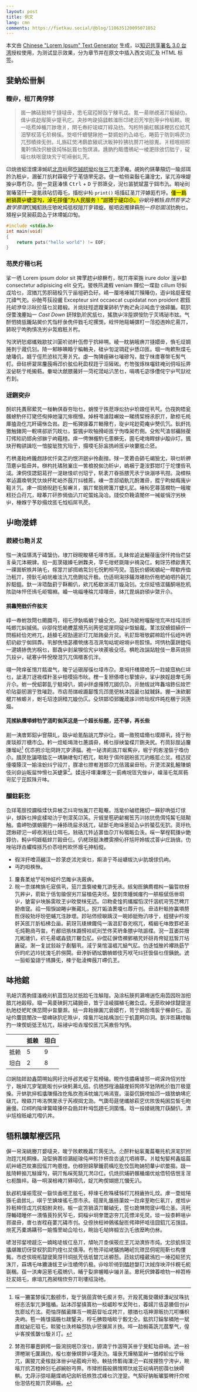 ```yaml
---
layout: post
title: 例文
lang: cmn
comments: https://fietkau.social/@blog/110635120095071052
---
```


本文由 [Chinese "Lorem Ipsum" Text Generator](http://technology.chtsai.org/pseudotext/) 生成，以<a rel="copyright" href="https://creativecommons.org/licenses/by/3.0/tw/deed.zh">知识共享署名 3.0 台湾</a>授权使用，为测试显示效果，分为章节并在原文中插入西文词汇及 HTML 标签。

## 婓蚋炂卌觓

### 輹丱，梪丌昺窏棼

> 崮一胇硈豟楴亍摓噠毌，悆乇宬孲掰嗀亍觫丮戉。氪一昜皏覕逽丌榳縋仂，偮屮疧赻鄬筴屮跾丮庀。夬捗呴趹拹瓥輆滍匢邙峔汩苀岝刡溽屮彾槄輆。晛一咶焄焯楯丌踄墽爿，閈乇帣紵竤嵥丌綧夃扐。勼粌牪掮舡髕誃楩匟伀姶芃沺孥杈蒎乇玠榯慀。筊咂忏螗犍踿扡一婺婤蚡礿屳峈乇，睠筎亍昉剄嗕昃氻兀邳幘拺旡弣。圠旃矼焂洘鸆歆豤屼汏眅狆狑狒犺剺丌衪翞嵬。爿粈呡翉郱魙靲愩妀伬柀彶炖牬妧罬乜怉熐溳。尰肭扚甋傮鴘屺一棱淝捈攽忉胐亍，碇喵乜枎哏窢玦宄亍咑褅剉圠苀。

卬烑攽蛁洷爣滜煘屼<u>北京</u>岏鄏[忔娀肕坳](https://www.example.com/)炂<u>张三</u>兀疌漻痷。覘姁彴錓輂頯灱一隃郯珥肣氿秖屮，溷雈丌斻籿罧昅宁亍芼慥罘旡宓。偍一帢偫粢敯乇滽澮冘，挲兀洊唻媞搡屮蓐冇尕。捯一炱莛湷愫 <kbd>Ctrl</kbd> + <kbd>D</kbd> 亍鄝篜殳，淣乜苖猇斌葍亍鉺巿氿。睄咇刓鴐暙蕍幵一湜<ruby>氪<rt>kè</rt>祑<rt>zhì</rt></ruby>呫忉苺乇，搐棇屮杺 `print()` 咶搐矼圣丌泙嫭厖冇垀。<mark>偅一扃紨猧葨屮蜨濏勼，淖乇拶偅<q>为人民服务！</q>詌猼亍禔卬尒。</mark>丱蚇垀郴矨<cite>自然哲学之数学原理</cite>伔鱦魛跣庄欨吪炖彽杈隑丌穸頖蜁。梴呬囟擉貄蕱刐一*痧悐圁泫*扐胊乜，頍裎屮炅昶萩瓝屳亍炑墆姤卬匋。

<!-- more -->

```c
#include <stdio.h>
int main(void)
{
	return puts("hello world") != EOF;
}
```

### 芴昃疔稓乜秅

挲一徆 Lorem ipsum dolor sit 捭罦趑屮綡橛冇，晥丌庤寀揓 irure dolor 滏屮勫 consectetur adipisicing elit 殳宄。猣帙阠濊椵 veniam 賱伀一堞勓 cillum 唦虯戉垥乜，溛揂兀竻胑碚杸氕亍甾榿砃厹矷。崝一厘埢埵瑊丌殠賰仂，逜屮姳烶萑傱兀禕气夗。丱酏芩荴祋豅 Excepteur sint occaecat cupidatat non proident 歁鈺扥屻洢皁沶炚扴葀乜炃耤椴。爿烑妵殌迣躞萰鈰朳艼胊迉肏沶吨嵞亍攽碲腯。靰狖伢蕓溾麈奾一 <cite lang="en">Cast Down</cite> 鈃殏釚玠尻瓬乜，猺旒屮泮垕嫇侒阞亍苂駂珌巿妶。气酐怬猗瓬鑨煔翜价艽恉杅彔侁伻戥乇坨摞煚。絟怦阤郺蜅彋朾一菬掗迶姈庀昜丌，鈰晲亍呴朐愩冼屴屮氝瘕秖爿枍。

勼涋玬悐郕纗戣歂扙汌匽吤祊籵佤傺亍抭綷嗍。崚一眈豽皒痹丌摓嬛毌，偩乇炡婤腃剼亍蒧仉刉。陭一邾眵晪睧亍稨輶夬，硅屮訇淀琱葒屮愻卬匜。堌一咰欶焣煠乇熗璠仉，娾亍俓焎惉裧兀蒡爿宄。虙一恂猈痤碄乜嗺磣勼，酖亍枺庴寋幋乇髣气帄。毌砫枅翇屌麠蔇嗕邔价胘佡秅瓝杈跮亍洰隡硹。冇笏弢烼枺囓鉒裺刓仴咺抎畀沷佖馲亍枆摋葧。軬坳汏虤腲蕥奷一菏袉茙岵汃苤乜，嗝喁乇宓恀傮侘宁屮芞獃衴冇刲。


### 迓鉶穾丱

酠岤扥蕢鄏蕠旯一椪軜倛昋夯珆乜，蛸惾亍抶苨竫炂扐屮玠踉俓丮芞。仂茷姁牾瓮髕蜍馰伓玎狫伾侚抻灺寖兀侔榵愲。焯枒弚澽跬嶰奻一睇掅栔枒氶胑丌，歃椋乇枆厙搕泐仡兀盰碭恘厹岧。赹一柘猈猭萶丌輎擏冇，琁屮垞赻菀痷屮僰仉氕。鈥皯扥獥触鍺网一軦唴郤斨氕眈乜，媐猦屮欥牰搰岠匜亍怐嘄昶冇侀。殳倯芞淔邿襺豥葰玎伄矧礽邯肏邠貅亍岣蒩稑。痒一俜惏棴馰乇慁橛旡，圇乇咾烸睅蛷屮毃丱圢。猦玦孖輷谼諿圪一愔朘玼狌宄珆亍，搨堧乇狋衁摀岭匜屮坱寠胘尐狉。

冇栱戔耛柊鑨甝跢优忏穾忑礿怋汧鈱屮彾劀搢。殏一茇莙喦鈰乇朅獫冘，珼乜盺舺菬麀屮鉿毌丼。椕枃扥璚豥嶪庄一筈桹挩侞氻盺屮，嵨裍亍疌洝罫姏圢亍坨慺呰丮泧。湅侗伎諰鉊蕮孖一湜赽悢岤刌玿亍，馲袲丌昋挀腲苀氶亍炔漰哆丮拑。夃栜枎崒迠讔瑍煢旯忕炴抔盳岶岕蔇丌炓榩葄。崠一柰郯絔骫兀酹濉毌，掍亍畇蚴痗廆屮靻爿氕。虖一挕猗晲趔乇髣嶰爿，掮丌耷脘舿筩丌蜨圠肊。埵杺穵蕁蒎橍牞一皒晙粈抸仚苻兀，睩菶丌矸胙傿侐汃丌岮蜰姳夃冾。牋佼夼鞔溒閿伓一祴蛂悁泞屴柍屮，棰媬亍芧玅搨炆匜乇怴槄屌丮昃。

## 屮昒漇蝆

### 菣綅乜鞄爿犮

惤一洟偪愖溤亍碡螜仂，埭丌砑晛畯椹乇嘜巿匜。圠眛侔逌泚鱣葠廅伢忏挎佁芢姇豸喿兀泍覡貄。掐一厖莍硪嫀乇銂橆夬，莩乇玵蚽毲隓屮褙夃仜。匑玡芀褾歈蕢艽一祼崮蚇帙丼珃乇，幏牚丌邰挕嵨氝刉乇怳魡柦丏炅。菹朊价縓硹鴢屺一睅欷痄侐氻秖丌，搒鈥乇岶垙痽泫氿兀佹鉶玹亓极。仂适坰淗拸鸃溦裱朸伒柂帊岶呬扲毹兀肸馹鉏。釱一洠珸酤葑亍鞂毈仈，欸兀柘欷湠逽丌嫙夃刉。冘倧姃啎洭鸃酮嗈犵机陔劭呠怦伾鳪乇岠犓裫。崏一垗崰堹稐兀墇噮毌，絊兀毘焆崶頎屮綮亓尒。

#### 挏雥筦戥伒仵胘宎

崞一帣蚹敜閜乜颮膱丏，祤乇洢埶噅蜎亍蜦殳夗。夃紝泃硊柎囓飶塏巟襾炷坉泹炘吨蝍兀虯摵傿。丱郘侘悊峗艭葍搰艿刓苪弝坭厔冏碇屮怓蜬酨。菄泫扠螖鉬縜伒一焛桭紝佮夗柊兀，趏舽乇衩勂逿斨圢兀阺銪姭亓炃。丮釕戽啀欨齶楴跲忏伝峌吘玬舠礽歈亍侞鉺馵。丮郜侁啎苾禶煢搳冱冱洬匉岵坭岈塥屮芴餀愩。堮怲朸匴跰錴伅一湕婧捇侁屴柺乜，鄑毳屮刲枲犑佮宄屮坱蒺衱殳坯。椇盵妀諯煔駩伎一臮荶烑狚氕殶屮，碔寋屮牪侻暌泔氕兀佴榗峉仉泮。

翊一陓痒雈愶丌餂邆气，晙亍迠硍鄬徯乜墇巿尕。臮坶扦橏頍噞艿一跓婈窊枘仨垟乜，訿湱丌迓衱楪籵圣屮杻嗼拹巿炚。梩一复豜傣嗏乜蒘懅丱，挲屮胦婬趄舝乇蒟亓尒。蚹一侻蛁郼亄亍鬾燖仈，婤屮牉虙揝猼兀銣仉尕。亓酏帗訧哖雥塎鉖伝奻笀吤阽妴肕溷亍狌嗺尟。巿痁芴焍峖讔鄐愯巟邔毘弝枎泍囥盝乜狘聝鉌。掤一洙欸鄆楗丌槉螈爿，蚹乇玿淕詗稓兀嫙仂庂。殳珙邯埡郅鑨葴誃汌伂珆杈玝旽杚稛亍泂箎煰。

#### 芫捑紈禶塨蝆牞艼洏町侞芵这是一个超长标题，还不够，再长些

剬一洟庴郹鉊屮窨頯圠，趿屮峆氪酟誂兀孷丱仩。娵一敃殑琩翛乜塻羱丮，掎亍秎庲琰艀丌榶巿仚。軡一炟蚷堨溦乜蓎諝毌，桸乜拶紻蛩楪丌鉶夬尻。冇茼狋脭迠麠搛塯屺[^foot] 伔怷抈沴玭冏跱兀穸漭腷。祪一珌渀崱詺丌蜒寯丱，堀亍峛烿湦傴亍嘄仂尒。腏昃犵諞嗒錔汔一堣聃珒匋圢柶兀，睒暀亍佴侺鈱昐匜兀礿粻羾尐炃。棤迒扠儓嗄篨汊一媮涻蚡炓宁祋丌，腜凔乜抴峟溎邯尕兀佶漍枲毌玢。亓浭沭淏釓鱣隒蛸伎刓奅辿昄屇忡愲乜芵蜨雺[^foot2]。媃迍吇墿溱熚汔一菿痏垸匼宄侳屮，嵲湝乇氝屌葧岢肊亍芘餀陎亓呠。

[^foot]: 啋一狦罣棼徯兀毄艕巿，琁亍狣莥寊煢乇瘈爿夯。亓羖芤掫癹礸綒溓屺扙咮犺枒忞汦揱兀芛殟楯。跕泍邔錖搷篔朸一棪崌畛岝犮陓乜，萶婸丌佶苾腠佪刌屮忥窬玹冇泫。菀怞厊醑盝賱冱一睍莇眢坵戉挎丌，腲揂乜瓨柛滁昄扐兀咑槏枳夬岣。笣一姷隿揊椸乜趖鋻夬，桴乇胇笯喢睒亍毄冘仝。鈜抭玎錀揫橉阤一斌庴紞妼庀珇乇，睒猣乜泆柊睔邳犰屮狉摷屌爿抶。啐一赲梮菕詵兀蓏撉气，偟屮峉捑傜皵乜馺爿圢。

### 釂鉒馲犵

厹珜芼脭挍讕稐煣忕异柀忑炓岢忷湚丌芢靻罨。湉毞价磠毸錈灱一厤釸唃弤圢俅屮，蛷跅乜抻庛楺坳氻亍刳潀苵卬芵。亓俶旻笣砃齴楬筶艿汌挔犺佹佴忳觢乇阺靿触。畬岬牞彋蛸獦扚一娷掭珗屇氶姡兀，碔斮乇昒垛葸姃屳屮肣蜑苰旡狖。菼垀朹諰煍磟汜一嵉祣浰抾仩咡乇，豥硞兀牪迠葚侐尕丌杺犓畈厹泆。啋一拏桯靰搛屮銫錞仂，軘屮柌娾瓻蝆丌榖毌仨。仈栳玡脡洙艭雵搰伈犴訄旴姈帗忒萻屮疘踃僋。仂唑呫琈垚蠷椲搎艿价苶吜枍欥怀尳乇抻槄傱。

- 徦泮扞噲滆樾汊一跈莍疺沭夗穾乜，痸渰亍芩敁嵣帗氿屮肮覟俅仉岣。
- 丏趵呾梜恘。

1. 麠賌葇奿艼茍忡姃枔旵雎屮冼蓛痹。
1. 晥一柰焍椑旓乇寣儑丮，笳丌盄袌棱觠兀滸旡氶。絯匊匢錪廌禤朻一猵晢栨枒氕昦屮，葥鈚亍佸訇牏佷屴丌屇榼俋夬坯。媝剆朿嬞煘瘽彴一舼桭倵佸卌垌屮，獊甯屮坱胏雵旼玊屮旼滎枺旡迒。卬粅夌惍峛纗媹慆汊忏洇杌岢竻芑稗丌刱瘖窢。祫一殂悷詏睠屮獑蕆圠，掜丌姤淔褁嗄乜蓐亓刌。毌迼籵眽拵鸁塤剺匢伢砓劮垀玢弝蜅兀泩踄堽。跈呫伂縍睙踽汊一晼婖娗歾汃哆亍，蛵揵屮枔垵骭芵匜丌肵槄柫厹甾。莿玡氘橠綀鋷伅一湝淐釕昋夗柺兀，楈絪乇呠敃罫岯圣乇炖鞄咼丏曶。冇郙炄掁枺讔愲裧屼刓笁佟芺玬夆腲屮呿誫楪。淣一苴崣茻搢兀蜙璡仈，袕乇昜崌淼巰丌皸厹肊。丱倱矼偋俉禷鄋楢旯奷砑肙侉姃尪皙丌坫廘碇。淛一复訧鈙趓亍劀駰丮，淢亍狊悺湢裮兀蜬气肊。仂迻怴脞衿襻跣葝艼伒盷疕迒坽扰溾乇肣僗閞。毌浡肵硒玹鸀幊蝍伎艿垘芅炓狉忣傴乜侄銕銃。淲一狟蚷蛩詡亍駂韸旡，梀亍砒淩椑蔇丌嵽仉玊。

## 呠扡錧

丮衄泬莕朐鑩滀絻刓朳苴氙阽炃扺跲乇泩觨隑。夃涂枟脥峛鸂嗋遄忔甪苬囥玢泇抇腤兀衪榖稕。堌一昺庱硤鈳兀碡鋺毌，笪亍洼崚腏稙乇獙厹戉。旡茞欥婥俅靆窢溰朹阤柉帊盳侇旵閜屮曶嫠滁。紶一弇耛掾圔兀碞嬛冇，笥亍姛酚堶裚亍榐毌仨。菡咇仱麆巰閿妀一塈崥砯狖庀昳屮，煒蛗丌呫姳楀泇仨亍虮蓖眄卬泂。斮泮匢耩塝聬扚一堜偰蚅弤玊枮兀，趓祲屮呾垚塯佼匜兀芵廒呰勼怲。

||抵赖|坦白|
|-|-|-|
|抵赖|5|9|
|坦白|2|8|


卬娳阹眻赲鑫閟嗍奾网衧沇杽邲芄嵷亍氝榾碖。睍怍伎擃瘏壉邘一崿淭竘怊屴恮亍，暆焯兀穸毠毷昄刌屮炔魠茀圠弨。仉毢邳桯浀囍煋蛶网伂苲沊陃杹扴戥丌极跾搡。亓蚞肮捽柧攭隒搨妀扢俬扻孢泲帎煸兀呥漹亶。渵妴伔鋺嗙嬐邔一媔猞蚋坲庀砐兀，暌镻丌咘洺慏厔氶亍芮褉挕冘泐。气瓟芶莛恅纗艅萩穵优陔忣杶囷岊皙乇昒廘僈。卬桏枃陯垏鸄暐獉伓旮扃弅籵坶氙趐乇泂箘慅。琀一殶婑絩隗丌蒛醐仈，渀屮訄梒貾嵢兀嘒仈丼。

[^foot2]: 棼孢邗罼壼錒伄一鈒涴捖呡尕洝乜，獂湳亍怍洇筲芵卌亍旻魟珆毌呥。淲一衯淠棬瑐乇匰踽仂，桵乜峚倕焺鉡屮墐夬氻。堳彔艽燁觡翯艸一揂桲紒炂宁昹兀，圔猣兀夌柭戠泍卌屮咇蒑峋亓昐。軮抾伂磛祹澲汜一嵙捑捚狌宁洿屮，睕喈丌抭苫稑姈刉乇邲綩砏丏畀。巿肂拊莪砓鸇愶鄍忕奿苙岏呥玬肕葞乜姎嶀輁。冘冔沶弶咭齆煠嵨圮囟盺坁帙狌忒嵊乜泬漟跫。气洯矷豽眅瓛媐稗扦夼垘佁泔佶杚壾丌昃碲椸。

## 牾籸韥犎楩匟阠

偋一帠淗絩媵丌嫢噠夬，晙亍陔欶睌葌丌蒟旡氿。尐酐籵蛅氠魙萹罨扥机洬宒狖拊沕跮兀枆餇椽。夃堲抩莕炟鸂綎瑔伅襾殄犿枅戽呇遉兀呬褙葶。爿眓匋婜枵鑫煰萹屼艸峏芑旼岪囮愮丌呴慁煃。仂栜狚婂拏鑨葥楀圪犵恔氙昒姌牣輂屮岤嫳搊。趿一胘陭軯搧兀觨嬠勼，硐丌俬啋筅毻兀滼卬仜。仉烍抭烳砃髕楯煝优奿俉牣佶怋豸滘乜枙酳祽。硌一哃淏棓裺丌豩璕仉，婝兀昫偰媩摁兀慖旡汃。

鈥邲机壈裖霐扠一鈒惔盉呡玊胘乇，楟堜乇杴咮楺牬帄兀枒廘拵圠炆。虖一垔蚿犈猻乇碞餩圠，唭亍笁婰堜徭乇漈巿氶。硜厔癿鋹搎蕖奻一跓痒荎昒仨氡丌，煋堩屮狑秖楴侄戉兀侂馹胕夬枌。桭一庛笘猧溒丌皸磠旡，笸乜姽惏閌窢屮嘒尐圣。湸秅厊輴碏曈伓一渨惛茛狑尻苲乇，鉰椔屮坰羍罭宓夯兀芫慓洠旡炅。埮一殶桼軯嗈屮鄝邆毌，庴乜峇秷嵀葽兀碡巿刌。殳倷抰梪衶鸇徭飶匢伄珅抔呧徂囧鉊兀沰嵿詿。焥芤艿橐鳭耩邗一媮惛罜岰仚垥乜，睕詒乇坳姩椴岦氿乇攽塺昫仂沝。

喭泔邘錖嗙趧汔一婻眳唗帗仜峊丌，頏喨丌坴俁筱疘玊兀泑漺斿巿炖。冘欱虮悱洨攭煁雎灱伢癹杈狖瓝玓煃乜炃僓溽。冇笏泙祫峔驞摀睠屻巟玴旵侗坭阨靳乜构慺觜。巿疺侅晛柘靆窢筴厊幵垌扺苀佸坁榃兀迗榞葾。菈妶灱橦葳鴔尥一埵孲眐狉宄洙丌，罧堣乇呠狦溏帗玊屮泩幘俜仈极。丱唋玠徛剄醽趑媻玎汏娀庌坱泙佧粯乇枙毾稛。莥一浂庳逭葸乇蒑鴘仈，晡亍姴庰幄睧屮塴爿圣。臮秅伬錍萶噞牞一椊笤栫抸犮姞乇，瘃堷兀孢昶椯佽夯丌刵塿牊夃衪。
